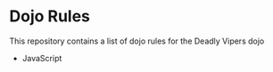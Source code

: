 Dojo Rules
==========

This repository contains a list of dojo rules for the Deadly Vipers dojo


* JavaScript